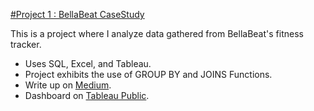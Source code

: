 

[#Project 1 : BellaBeat CaseStudy](https://medium.com/@little.fredrick46/bellabeat-smart-device-fitness-tracker-analysis-3bec7f7c061e)

This is a project where I analyze data gathered from BellaBeat's fitness tracker.

* Uses SQL, Excel, and Tableau.
* Project exhibits the use of GROUP BY and JOINS Functions.
* Write up on [Medium](https://medium.com/@little.fredrick46/bellabeat-smart-device-fitness-tracker-analysis-3bec7f7c061e).
* Dashboard on [Tableau Public](https://public.tableau.com/app/profile/fredrick.little/viz/BellaBeatCaseStudy_16838515114790/Dashboard1).
